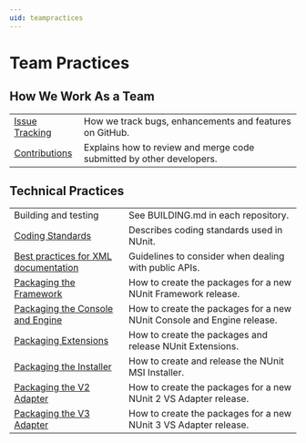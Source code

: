 ```yaml
---
uid: teampractices
---
```


# Team Practices

## How We Work As a Team

|||
|--- |--- |
|[Issue Tracking](Issue-Tracking.md)|How we track bugs, enhancements and features on GitHub.|
|[Contributions](Contributions.md)|Explains how to review and merge code submitted by other developers.|

## Technical Practices

|||
|--- |--- |
|Building and testing|See BUILDING.md in each repository.|
|[Coding Standards](Coding-Standards.md)|Describes coding standards used in NUnit.|
|[Best practices for XML documentation](Best-practices-for-XML-documentation.md)|Guidelines to consider when dealing with public APIs.|
|[Packaging the Framework](Packaging-the-Framework.md)|How to create the packages for a new NUnit Framework release.|
|[Packaging the Console and Engine](Packaging-the-Console-and-Engine.md)|How to create the packages for a new NUnit Console and Engine release.|
|[Packaging Extensions](Packaging-Extensions.md)|How to create the packages and release NUnit Extensions.|
|[Packaging the Installer](Packaging-the-Installer.md)|How to create and release the NUnit MSI Installer.|
|[Packaging the V2 Adapter](Packaging-the-V2-Adapter.md)|How to create the packages for a new NUnit 2 VS Adapter release.|
|[Packaging the V3 Adapter](Packaging-the-V3-Adapter.md)|How to create the packages for a new NUnit 3 VS Adapter release.|
